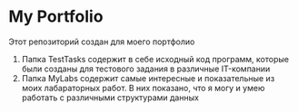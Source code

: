 # My Portfolio

Этот репозиторий создан для моего портфолио

1. Папка TestTasks содержит в себе исходный код программ, которые были созданы для тестового задания в различные IT-компании
2. Папка MyLabs содержит самые интересные и показательные из моих лабараторных работ. В них показано, что я могу и умею работать с различными структурами данных
